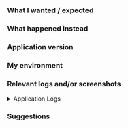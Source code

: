 <!-- The clearer your language, the quicker your problem will be resolved.
Don't assume people will understand: be explicit about everything. -->

### What I wanted / expected

<!-- Describe what you were expecting would happen when the bug occurred. -->

### What happened instead

<!-- Describe what occurred instead, in detail. -->

### Application version

<!-- Find the build version from the gear icon on the login screen. -->

### My environment

<!-- Describe your device model, OS version and any relevant details
such as network connectivity, language, etc. -->

### Relevant logs and/or screenshots

<!-- Shake your device to view application logs.
Drop screenshot files to share them. -->

<details>
<summary>Application Logs</summary>

<pre>
<!-- Paste log messages here -->
</pre>
</details>

### Suggestions

<!-- Any recommendations relevant to this bug report. -->
